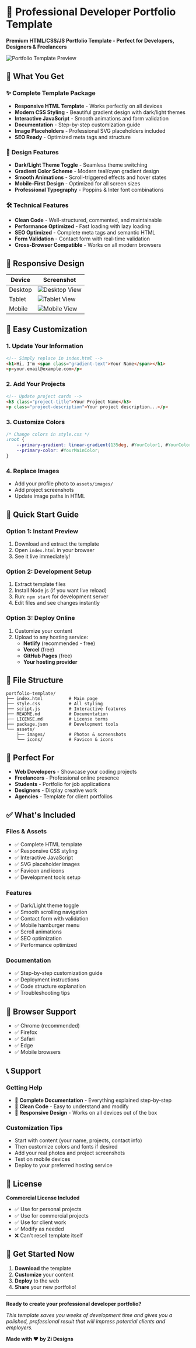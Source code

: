 # 🚀 Professional Developer Portfolio Template

**Premium HTML/CSS/JS Portfolio Template - Perfect for Developers, Designers & Freelancers**

![Portfolio Template Preview](./assets/images/preview-desktop.png)

## 🎯 What You Get

### ✨ **Complete Template Package**
- **Responsive HTML Template** - Works perfectly on all devices
- **Modern CSS Styling** - Beautiful gradient design with dark/light themes
- **Interactive JavaScript** - Smooth animations and form validation
- **Documentation** - Step-by-step customization guide
- **Image Placeholders** - Professional SVG placeholders included
- **SEO Ready** - Optimized meta tags and structure

### 🎨 **Design Features**
- **Dark/Light Theme Toggle** - Seamless theme switching
- **Gradient Color Scheme** - Modern teal/cyan gradient design
- **Smooth Animations** - Scroll-triggered effects and hover states
- **Mobile-First Design** - Optimized for all screen sizes
- **Professional Typography** - Poppins & Inter font combinations

### 🛠️ **Technical Features**
- **Clean Code** - Well-structured, commented, and maintainable
- **Performance Optimized** - Fast loading with lazy loading
- **SEO Optimized** - Complete meta tags and semantic HTML
- **Form Validation** - Contact form with real-time validation
- **Cross-Browser Compatible** - Works on all modern browsers

## 📱 **Responsive Design**

| Device | Screenshot |
|--------|------------|
| Desktop | ![Desktop View](./assets/images/preview-desktop.png) |
| Tablet | ![Tablet View](./assets/images/preview-tablet.png) |
| Mobile | ![Mobile View](./assets/images/preview-mobile.png) |

## 🔧 **Easy Customization**

### 1. **Update Your Information**
```html
<!-- Simply replace in index.html -->
<h1>Hi, I'm <span class="gradient-text">Your Name</span></h1>
<p>your.email@example.com</p>
```

### 2. **Add Your Projects**
```html
<!-- Update project cards -->
<h3 class="project-title">Your Project Name</h3>
<p class="project-description">Your project description...</p>
```

### 3. **Customize Colors**
```css
/* Change colors in style.css */
:root {
    --primary-gradient: linear-gradient(135deg, #YourColor1, #YourColor2);
    --primary-color: #YourMainColor;
}
```

### 4. **Replace Images**
- Add your profile photo to `assets/images/`
- Add project screenshots
- Update image paths in HTML

## 🚀 **Quick Start Guide**

### **Option 1: Instant Preview**
1. Download and extract the template
2. Open `index.html` in your browser
3. See it live immediately!

### **Option 2: Development Setup**
1. Extract template files
2. Install Node.js (if you want live reload)
3. Run: `npm start` for development server
4. Edit files and see changes instantly

### **Option 3: Deploy Online**
1. Customize your content
2. Upload to any hosting service:
   - **Netlify** (recommended - free)
   - **Vercel** (free)
   - **GitHub Pages** (free)
   - **Your hosting provider**

## 📂 **File Structure**

```
portfolio-template/
├── index.html          # Main page
├── style.css           # All styling
├── script.js           # Interactive features
├── README.md           # Documentation
├── LICENSE.md          # License terms
├── package.json        # Development tools
└── assets/
    ├── images/         # Photos & screenshots
    └── icons/          # Favicon & icons
```

## 🎯 **Perfect For**

- **Web Developers** - Showcase your coding projects
- **Freelancers** - Professional online presence
- **Students** - Portfolio for job applications
- **Designers** - Display creative work
- **Agencies** - Template for client portfolios

## ✅ **What's Included**

### **Files & Assets**
- ✅ Complete HTML template
- ✅ Responsive CSS styling
- ✅ Interactive JavaScript
- ✅ SVG placeholder images
- ✅ Favicon and icons
- ✅ Development tools setup

### **Features**
- ✅ Dark/Light theme toggle
- ✅ Smooth scrolling navigation
- ✅ Contact form with validation
- ✅ Mobile hamburger menu
- ✅ Scroll animations
- ✅ SEO optimization
- ✅ Performance optimized

### **Documentation**
- ✅ Step-by-step customization guide
- ✅ Deployment instructions
- ✅ Code structure explanation
- ✅ Troubleshooting tips

## 🌟 **Browser Support**

- ✅ Chrome (recommended)
- ✅ Firefox
- ✅ Safari
- ✅ Edge
- ✅ Mobile browsers

## 📞 **Support**

### **Getting Help**
- 📖 **Complete Documentation** - Everything explained step-by-step
- 🔧 **Clean Code** - Easy to understand and modify
- 📱 **Responsive Design** - Works on all devices out of the box

### **Customization Tips**
- Start with content (your name, projects, contact info)
- Then customize colors and fonts if desired
- Add your real photos and project screenshots
- Test on mobile devices
- Deploy to your preferred hosting service

## 📄 **License**

**Commercial License Included**
- ✅ Use for personal projects
- ✅ Use for commercial projects
- ✅ Use for client work
- ✅ Modify as needed
- ❌ Can't resell template itself

## 🚀 **Get Started Now**

1. **Download** the template
2. **Customize** your content
3. **Deploy** to the web
4. **Share** your new portfolio!

---

**Ready to create your professional developer portfolio?**

*This template saves you weeks of development time and gives you a polished, professional result that will impress potential clients and employers.*

**Made with ❤️ by Zi Designs**

